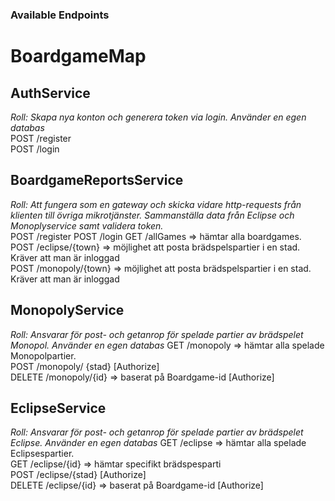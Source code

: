 ### Available Endpoints 
# BoardgameMap

## AuthService  
*Roll: Skapa nya konton och generera token via login. Använder en egen databas*    
POST /register  
POST /login 
  
## BoardgameReportsService  
*Roll: Att fungera som en gateway och skicka vidare http-requests från klienten till övriga mikrotjänster. Sammanställa data från Eclipse och Monoplyservice samt validera token.*  
POST /register
POST /login
GET /allGames => hämtar alla boardgames.   
POST /eclipse/{town} => möjlighet att posta brädspelspartier i en stad. Kräver att man är inloggad  
POST /monopoly/{town} => möjlighet att posta brädspelspartier i en stad. Kräver att man är inloggad 

## MonopolyService
*Roll: Ansvarar för post- och getanrop för spelade partier av brädspelet Monopol. Använder en egen databas* 
GET /monopoly => hämtar alla spelade Monopolpartier.  
POST /monopoly/ {stad}  [Authorize]   
DELETE /monopoly/{id} => baserat på Boardgame-id [Authorize]  

## EclipseService
*Roll: Ansvarar för post- och getanrop för spelade partier av brädspelet Eclipse. Använder en egen databas*
GET /eclipse  => hämtar alla spelade Eclipsespartier.   
GET /eclipse/{id} => hämtar specifikt brädspesparti  
POST /eclipse/{stad} [Authorize]     
DELETE /eclipse/{id} 	=> baserat på Boardgame-id  [Authorize]     
